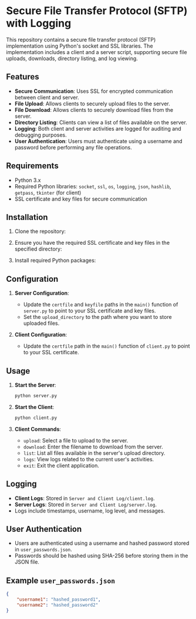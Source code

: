 # Secure File Transfer Protocol (SFTP) with Logging

This repository contains a secure file transfer protocol (SFTP) implementation using Python's socket and SSL libraries. The implementation includes a client and a server script, supporting secure file uploads, downloads, directory listing, and log viewing.

## Features

- **Secure Communication**: Uses SSL for encrypted communication between client and server.
- **File Upload**: Allows clients to securely upload files to the server.
- **File Download**: Allows clients to securely download files from the server.
- **Directory Listing**: Clients can view a list of files available on the server.
- **Logging**: Both client and server activities are logged for auditing and debugging purposes.
- **User Authentication**: Users must authenticate using a username and password before performing any file operations.

## Requirements

- Python 3.x
- Required Python libraries: `socket`, `ssl`, `os`, `logging`, `json`, `hashlib`, `getpass`, `tkinter` (for client)
- SSL certificate and key files for secure communication

## Installation

1. Clone the repository:

2. Ensure you have the required SSL certificate and key files in the specified directory:

3. Install required Python packages:


## Configuration

1. **Server Configuration**:
   - Update the `certfile` and `keyfile` paths in the `main()` function of `server.py` to point to your SSL certificate and key files.
   - Set the `upload_directory` to the path where you want to store uploaded files.

2. **Client Configuration**:
   - Update the `certfile` path in the `main()` function of `client.py` to point to your SSL certificate.

## Usage

1. **Start the Server**:

    ```sh
    python server.py
    ```

2. **Start the Client**:

    ```sh
    python client.py
    ```

3. **Client Commands**:
   - `upload`: Select a file to upload to the server.
   - `download`: Enter the filename to download from the server.
   - `list`: List all files available in the server's upload directory.
   - `logs`: View logs related to the current user's activities.
   - `exit`: Exit the client application.


## Logging

- **Client Logs**: Stored in `Server and Client Log/client.log`.
- **Server Logs**: Stored in `Server and Client Log/server.log`.
- Logs include timestamps, username, log level, and messages.

## User Authentication

- Users are authenticated using a username and hashed password stored in `user_passwords.json`.
- Passwords should be hashed using SHA-256 before storing them in the JSON file.

## Example `user_passwords.json`

```json
{
    "username1": "hashed_password1",
    "username2": "hashed_password2"
}


